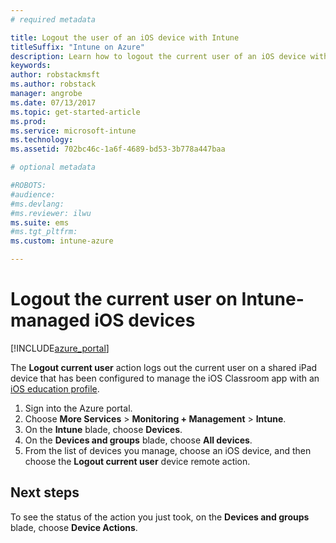 ```yaml
---
# required metadata

title: Logout the user of an iOS device with Intune 
titleSuffix: "Intune on Azure"
description: Learn how to logout the current user of an iOS device with Intune."
keywords:
author: robstackmsft
ms.author: robstack
manager: angrobe
ms.date: 07/13/2017
ms.topic: get-started-article
ms.prod:
ms.service: microsoft-intune
ms.technology:
ms.assetid: 702bc46c-1a6f-4689-bd53-3b778a447baa

# optional metadata

#ROBOTS:
#audience:
#ms.devlang:
#ms.reviewer: ilwu
ms.suite: ems
#ms.tgt_pltfrm:
ms.custom: intune-azure

---
```


# Logout the current user on Intune-managed iOS devices


[!INCLUDE[azure_portal](./includes/azure_portal.md)]


The **Logout current user** action logs out the current user on a shared iPad device that has been configured to manage the iOS Classroom app with an [iOS education profile](education-settings-configure-ios.md). 

1.	Sign into the Azure portal.
2.	Choose **More Services** > **Monitoring + Management** > **Intune**.
3.	On the **Intune** blade, choose **Devices**.
4.	On the **Devices and groups** blade, choose **All devices**.
5.	From the list of devices you manage, choose an iOS device, and then choose the **Logout current user** device remote action.

## Next steps

To see the status of the action you just took, on the **Devices and groups** blade, choose **Device Actions**.
